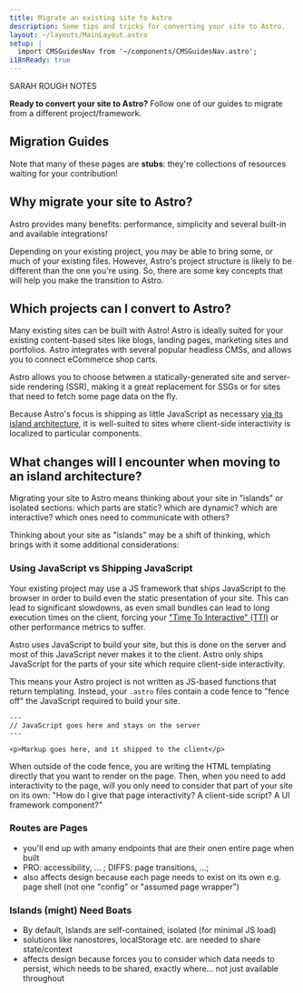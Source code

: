 ```yaml
---
title: Migrate an existing site to Astro
description: Some tips and tricks for converting your site to Astro.
layout: ~/layouts/MainLayout.astro
setup: |
  import CMSGuidesNav from '~/components/CMSGuidesNav.astro';
i18nReady: true
---
```


SARAH ROUGH NOTES

**Ready to convert your site to Astro?** Follow one of our guides to migrate from a different project/framework.

## Migration Guides

<CMSGuidesNav />

Note that many of these pages are **stubs**: they're collections of resources waiting for your contribution!

## Why migrate your site to Astro?

Astro provides many benefits: performance, simplicity and several built-in and available integrations!

Depending on your existing project, you may be able to bring some, or much of your existing files. However, Astro's project structure is likely to be different than the one you're using. So, there are some key concepts that will help you make the transition to Astro.


## Which projects can I convert to Astro?

Many existing sites can be built with Astro! Astro is ideally suited for your existing content-based sites like blogs, landing pages, marketing sites and portfolios. Astro integrates with several popular headless CMSs, and allows you to connect eCommerce shop carts.

Astro allows you to choose between a statically-generated site and server-side rendering (SSR), making it a great replacement for SSGs or for sites that need to fetch some page data on the fly.

Because Astro's focus is shipping as little JavaScript as necessary [via its island architecture](/en/concepts/islands/#what-is-an-astro-island), it is well-suited to sites where client-side interactivity is localized to particular components.

## What changes will I encounter when moving to an island architecture?

Migrating your site to Astro means thinking about your site in "islands" or isolated sections: which parts are static? which are dynamic? which are interactive? which ones need to communicate with others?

Thinking about your site as "islands" may be a shift of thinking, which brings with it some additional considerations:

### Using JavaScript vs Shipping JavaScript

Your existing project may use a JS framework that ships JavaScript to the browser in order to build even the static presentation of your site. This can lead to significant slowdowns, as even small bundles can lead to long execution times on the client, forcing your ["Time To Interactive" (TTI)](https://web.dev/tti/) or other performance metrics to suffer.

Astro *uses* JavaScript to build your site, but this is done on the server and most of this JavaScript never makes it to the client. Astro only ships JavaScript for the parts of your site which require client-side interactivity.

This means your Astro project is not written as JS-based functions that return templating. Instead, your `.astro` files contain a code fence to "fence off" the JavaScript required to build your site.

```astro
---
// JavaScript goes here and stays on the server
---

<p>Markup goes here, and it shipped to the client</p>
```

When outside of the code fence, you are writing the HTML templating directly that you want to render on the page. Then, when you need to add interactivity to the page, will you only need to consider that part of your site on its own: "How do I give that page interactivity? A client-side script? A UI framework component?"

<!-- TODO: Come back to this section -->

### Routes are Pages

- you'll end up with amany endpoints that are their onen entire page when built
- PRO: accessibility, ... ; DIFFS: page transitions, ...;
- also affects design because each page needs to exist on its own e.g. page shell (not one "config" or "assumed page wrapper")


### Islands (might) Need Boats

- By default, Islands are self-contained, isolated (for minimal JS load)
- solutions like nanostores, localStorage etc. are needed to share state/context
- affects design because forces you to consider which data needs to persist, which needs to be shared, exactly where... not just available throughout
